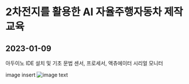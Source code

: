# 2차전지를 활용한 AI 자율주행자동차 제작 교육

## 2023-01-09
아두이노 IDE 설치 및 기초 문법
센서, 프로세서, 액츄에이터
시리얼 모니터

image insert
![image text](https://en.wikipedia.org/wiki/Image)
